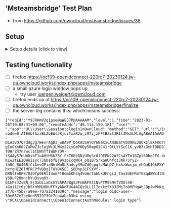 ## 'Msteamsbridge' Test Plan

- from https://github.com/owncloud/msteamsbridge/issues/38

## Setup
<details><summary>Setup details (click to view)</summary>

  `oc10.sh openidconnect msteamsbridge`
  -> To switch from keycloak to azure,
 - fill in variables in o/config/oidc-azure.config.php.disabled
 - mv o/config/oidc-azure.config.php{.disabled,}
 - mv o/config/oidc-keycloak.config.php{,.disabled}

</details>

## Testing functionality

 - [ ] firefox  https://oc109-openidconnect-220rc7-20230124.jw-qa.owncloud.works/index.php/apps/msteamsbridge
 - [ ] a small azure login window pops up,
   - try user juergen.weigert@owncloud.com
 - [ ] firefox ends up at https://oc109-openidconnect-220rc7-20230124.jw-qa.owncloud.works/index.php/apps/msteamsbridge/finalize
 - [ ] the server-log contains this: which means success:
```
{"reqId":"Y9JRHmV2q1pxe@aWEJ7P@AAAAAM","level":1,"time":"2023-01-26T10:08:31+00:00","remoteAddr":"46.114.159.181","user":"--","app":"OC\\User\\Session::loginInOwnCloud","method":"GET","url":"\/index.php\/apps\/msteamsbridge\/redirect?code=0.ATEAbtSzzBL2bEWsJRjuzTxxR2w_z9TijzFFlBZitJRIl3MxALM.AgABAAIAAAD--DLA3VO7QrddgJg7WevrAgDs_wUA9P_DoKA5SHYQY6NaKxuARdBaTVbO9RE2QOkzl8XFKOrPooCXBjwLU4eNCvrZevnDxbWicsByVqUVgKltR0YUU2pqaTF9VUFS_12Os23MAIQdRatabAo3LObjFhrFvt7oNkGUHqd7LBWEMzQH4gVTqHgkxpnm6-gImOXm60JZaMwZJclujWc3LW4y22LsCmPHDy50mpGIC41r9tLYtScC1K_yvB3kGmhTDDD37xcVwiWWx-YOHrZR7nrwcl1tbNhTfIWbHrDV-lS4AyS7nUWDsbF1uAHtH5kZ3Y_FkT6EeQNjUMgSc8JQEFN22WfCsAYTm1BZpl60beJFG_dAhjRogBq3IHiyk8whcysNP5RKwq7NQLb0kejxxk21Sg-KIw2tEEIOWuisyc7J6DsofBj9yzpIcqWK4_oQ1B7SrxGnUhfczJmk7JryZ-lh8C_BA46BfCiAesQFiaNhiMoUL8adsyX9oZdQspqfcMWLDZ_hxkzWwcjm_ehQaK1GkFXYY-hxrgHEZ0lMFRCPfVODgIT8YOX5EJ_SBDnpJCFSXVf-DRNtTeUP87DIOfp0ERtI4u6FT8dm6Kh3q4VoWcTabUkUFngL3_Tav2dEFRmTGEqdBWc4tN3hkvzBp3FLAWFO0J7VMPfV4-ySDuF2OmnjbYuDsvqUY-6LhPrJZsBN_SjDabLiaDxSYSAPAeBgS3FnWAF931NvPYM0SMvfVDOl4H-xGui1Cr0zJb5rnhMU0KUFFYyAkdTUG4AIQi9LL1l7okkz5X33ZMjTo0MPHgAhJBpJwPkKq_wX6GYY8Gvx_5SCGf5hIriCmeT3QOUUpbzCqMd6qP0&state=7749fad63dfa6cbff1dd20ebeb9589c2&session_state=e96d9ec7-2f7b-45b7-a9ee-7d7a2241039c","message":"login oidc-user-39e637e2be8ed5579739f7cb4abc03b4 using \"OCA\\OpenIdConnect\\OpenIdConnectAuthModule\" login type"}
```



